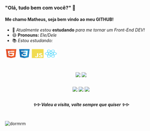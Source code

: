 ### "Olá, tudo bem com você?" 👋
#### Me chamo Matheus, seja bem vindo ao meu GITHUB!

- 🌱 <i>Atualmente estou</i> <strong>estudando</strong> <i>para me tornar um Front-End DEV!</i>
- 😄 <strong>Pronouns:</strong> <i>Ele/Dele</i>
- 📚 <i>Estou estudando:</i>
<div margin-left = 55px;>
  <img align="center" alt="HTML" height="30" width="40" src="https://raw.githubusercontent.com/devicons/devicon/master/icons/html5/html5-original.svg">
  <img align="center" alt="CSS" height="30" width="40" src="https://raw.githubusercontent.com/devicons/devicon/master/icons/css3/css3-original.svg">
  <img align="center" alt="Js" height="30" width="40" src="https://raw.githubusercontent.com/devicons/devicon/master/icons/javascript/javascript-plain.svg">
  <img align="center" alt="React" height="30" width="40" src="https://raw.githubusercontent.com/devicons/devicon/master/icons/react/react-original.svg">
</div>

##
<br>
<div align="center">
  <a href="https://github.com/CoeMatheusLuiz"></a>
  <img height="180em" src="https://github-readme-stats.vercel.app/api?username=CoeMatheusLuiz&show_icons=true&theme=dracula&include_all_commits=true&count_private=true"/>
  <img height="180em" src="https://github-readme-stats.vercel.app/api/top-langs/?username=CoeMatheusLuiz&layout=compact&langs_count=7&theme=dracula"/>
</div>
  
 ##
  
  <div align="center">
    <a href="https://www.instagram.com/math_luiz99/" target="_blank"><img src="https://img.shields.io/badge/-Instagram-%23E4405F?style=for-the-badge&logo=instagram&logoColor=white" target="_blank"></a>
    <a href = "mailto:matheus_luiz99@hotmail.com"><img src="https://img.shields.io/badge/Microsoft_Outlook-0078D4?style=for-the-badge&logo=microsoft-outlook&logoColor=white" target="_blank"></a>
    <a href="https://www.linkedin.com/in/matheus-luiz99/" target="_blank"><img src="https://img.shields.io/badge/-LinkedIn-%230077B5?style=for-the-badge&logo=linkedin&logoColor=white" target="_blank"></a> 
  </div>
  <br>
 
<p align="center"><i><strong> ✨✨ Valeu a visita, volte sempre que quiser ✨✨</strong></i></p> <br>

![dormrm](https://user-images.githubusercontent.com/55817291/172018305-abd0c03f-6e3c-4bec-80f7-e2f739be5f69.gif)

